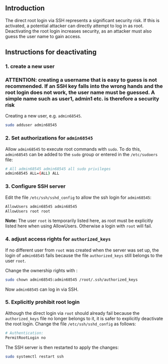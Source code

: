 
## Introduction
The direct root login via SSH represents a significant security risk. If this is activated, a potential attacker can directly attempt to log in as root. Deactivating the root login increases security, as an attacker must also guess the user name to gain access.

## Instructions for deactivating
### 1. create a new user

### ATTENTION: creating a username that is easy to guess is not recommended. If an SSH key falls into the wrong hands and the root login does not work, the user name must be guessed. A simple name such as user1, admin1 etc. is therefore a security risk

Creating a new user, e.g.  `admin68545`.

```bash
sudo adduser admin68545
```

### 2. Set authorizations for `admin68545`
Allow `admin68545` to execute root commands with `sudo`. To do this, `admin68545` can be added to the `sudo` group or entered in the `/etc/sudoers` file:

```bash
# All admin68545 admin68545 all sudo privileges
admin68545 ALL=(ALL) ALL
```

### 3. Configure SSH server
Edit the file `/etc/ssh/sshd_config` to allow the ssh login for `admin68545`:

```bash
AllowUsers admin68545 admin68545
AllowUsers root root
```

**Note:** The user `root` is temporarily listed here, as root must be explicitly listed here when using AllowUsers. Otherwise a login with `root` will fail.

### 4. adjust access rights for `authorized_keys`
If no different user from `root` was created when the server was set up, the login of `admin68545` fails because the file `authorized_keys` still belongs to the user `root`.

Change the ownership rights with :

```bash
sudo chown admin68545:admin68545 /root/.ssh/authorized_keys
```

Now `admin68545` can log in via SSH.

### 5. Explicitly prohibit root login
Although the direct login via `root` should already fail because the `authorized_keys` file no longer belongs to it, it is safer to explicitly deactivate the root login. Change the file `/etc/ssh/sshd_config` as follows:

```bash
# Authentication:
PermitRootLogin no
```

The SSH server is then restarted to apply the changes:

```bash
sudo systemctl restart ssh
```


